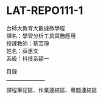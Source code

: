 # LAT-REPO111-1
台師大教育大數據微學程</br>
課名：學習分析工具實務應用</br>
授課教師：蔡芸琤</br>
姓名：薛惠文</br>
系級：科技系碩一</br>

目錄
<hr  width="20%">
課程筆記區、作業連結區、專題連結區</br>
